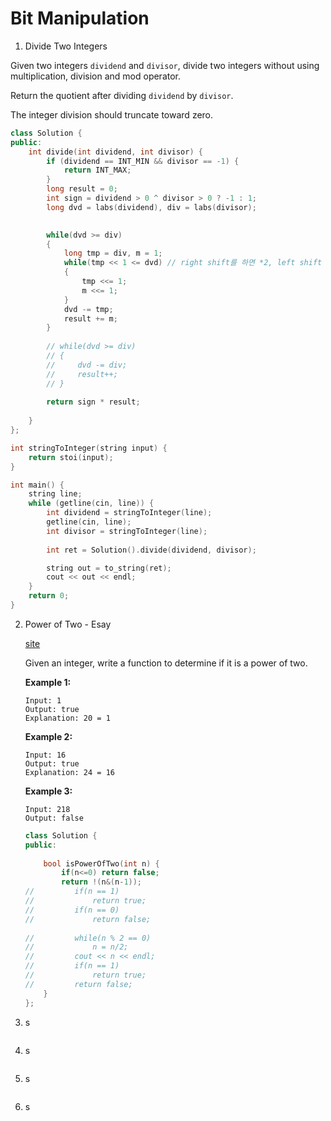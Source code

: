 # Bit Manipulation



1.  Divide Two Integers

   Given two integers `dividend` and `divisor`, divide two integers without using multiplication, division and mod operator.

   Return the quotient after dividing `dividend` by `divisor`.

   The integer division should truncate toward zero.

   

   ```c++
   class Solution {
   public:
       int divide(int dividend, int divisor) {
           if (dividend == INT_MIN && divisor == -1) {
               return INT_MAX;
           }
           long result = 0;
           int sign = dividend > 0 ^ divisor > 0 ? -1 : 1;
           long dvd = labs(dividend), div = labs(divisor);
   
           
           while(dvd >= div)
           {
               long tmp = div, m = 1;
               while(tmp << 1 <= dvd) // right shift를 하면 *2, left shift 하면 /2
               {
                   tmp <<= 1;
                   m <<= 1;
               }
               dvd -= tmp;
               result += m;
           }
           
           // while(dvd >= div)
           // {
           //     dvd -= div;
           //     result++;
           // }
           
           return sign * result;
           
       }
   };
   
   int stringToInteger(string input) {
       return stoi(input);
   }
   
   int main() {
       string line;
       while (getline(cin, line)) {
           int dividend = stringToInteger(line);
           getline(cin, line);
           int divisor = stringToInteger(line);
           
           int ret = Solution().divide(dividend, divisor);
   
           string out = to_string(ret);
           cout << out << endl;
       }
       return 0;
   }
   ```

2. Power of Two - Esay

   [site](https://leetcode.com/problems/power-of-two/)

   Given an integer, write a function to determine if it is a power of two.

   **Example 1:**

   ```
   Input: 1
   Output: true 
   Explanation: 20 = 1
   ```

   **Example 2:**

   ```
   Input: 16
   Output: true
   Explanation: 24 = 16
   ```

   **Example 3:**

   ```
   Input: 218
   Output: false
   ```

   ```c++
   class Solution {
   public:
       
       bool isPowerOfTwo(int n) {
           if(n<=0) return false;
           return !(n&(n-1));
   //         if(n == 1)
   //             return true;
   //         if(n == 0)
   //             return false;
           
   //         while(n % 2 == 0)
   //             n = n/2;
   //         cout << n << endl;
   //         if(n == 1)
   //             return true;
   //         return false;
       }
   };
   ```

   

3. s

   ```c++
   
   ```

4. s

   ```c++
   
   ```

5. s

   ```c++
   
   ```

6. s

   ```c++
   
   ```

   